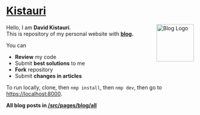 # <a href="https://davidkistauri.ru/">Kistauri</a>

<img
  align="right"
  src="https://davidkistauri.ru/icons/icon-144x144.png"
  width="100px"
  height="100px"
  alt="Blog Logo">

Hello, I am **David Kistauri**.\
This is repository of my personal website with **[blog](https://davidkistauri.ru/blog).**

You can

- **Review** my code
- Submit **best solutions** to me
- **Fork** repository
- Submit **changes in articles**

To run locally, clone, then `nmp install`, then `nmp dev`, then go to [https://localhost:8000](https://localhost:8000).

**All blog posts in [/src/pages/blog/all](https://github.com/dtroode/kistauri/blob/master/src/pages/blog/all/)**
